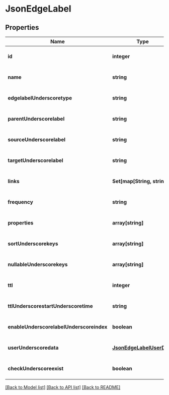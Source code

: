 # JsonEdgeLabel

## Properties
Name | Type | Description | Notes
------------ | ------------- | ------------- | -------------
**id** | **integer** |  | [optional] [default to null]
**name** | **string** |  | [optional] [default to null]
**edgelabelUnderscoretype** | **string** |  | [optional] [default to null]
**parentUnderscorelabel** | **string** |  | [optional] [default to null]
**sourceUnderscorelabel** | **string** |  | [optional] [default to null]
**targetUnderscorelabel** | **string** |  | [optional] [default to null]
**links** | **Set[map[String, string]]** |  | [optional] [default to null]
**frequency** | **string** |  | [optional] [default to null]
**properties** | **array[string]** |  | [optional] [default to null]
**sortUnderscorekeys** | **array[string]** |  | [optional] [default to null]
**nullableUnderscorekeys** | **array[string]** |  | [optional] [default to null]
**ttl** | **integer** |  | [optional] [default to null]
**ttlUnderscorestartUnderscoretime** | **string** |  | [optional] [default to null]
**enableUnderscorelabelUnderscoreindex** | **boolean** |  | [optional] [default to null]
**userUnderscoredata** | [**JsonEdgeLabelUserData**](JsonEdgeLabelUserData.md) |  | [optional] [default to null]
**checkUnderscoreexist** | **boolean** |  | [optional] [default to null]

[[Back to Model list]](../README.md#documentation-for-models) [[Back to API list]](../README.md#documentation-for-api-endpoints) [[Back to README]](../README.md)



